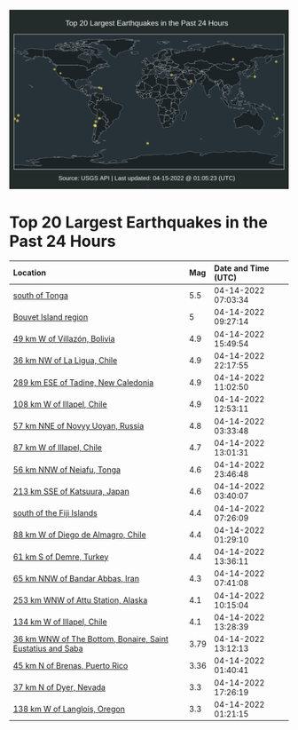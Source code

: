 ![Map](./map.png)

# Top 20 Largest Earthquakes in the Past 24 Hours

| Location | Mag | Date and Time (UTC) |
|:---|:---|:---|
| [south of Tonga](https://earthquake.usgs.gov/earthquakes/eventpage/us7000h23k) | 5.5 | 04-14-2022 07:03:34 |
| [Bouvet Island region](https://earthquake.usgs.gov/earthquakes/eventpage/us7000h24c) | 5 | 04-14-2022 09:27:14 |
| [49 km W of Villazón, Bolivia](https://earthquake.usgs.gov/earthquakes/eventpage/us7000h29w) | 4.9 | 04-14-2022 15:49:54 |
| [36 km NW of La Ligua, Chile](https://earthquake.usgs.gov/earthquakes/eventpage/us7000h2cz) | 4.9 | 04-14-2022 22:17:55 |
| [289 km ESE of Tadine, New Caledonia](https://earthquake.usgs.gov/earthquakes/eventpage/us7000h25p) | 4.9 | 04-14-2022 11:02:50 |
| [108 km W of Illapel, Chile](https://earthquake.usgs.gov/earthquakes/eventpage/us7000h26b) | 4.9 | 04-14-2022 12:53:11 |
| [57 km NNE of Novyy Uoyan, Russia](https://earthquake.usgs.gov/earthquakes/eventpage/us7000h21x) | 4.8 | 04-14-2022 03:33:48 |
| [87 km W of Illapel, Chile](https://earthquake.usgs.gov/earthquakes/eventpage/us7000h26d) | 4.7 | 04-14-2022 13:01:31 |
| [56 km NNW of Neiafu, Tonga](https://earthquake.usgs.gov/earthquakes/eventpage/us7000h2dj) | 4.6 | 04-14-2022 23:46:48 |
| [213 km SSE of Katsuura, Japan](https://earthquake.usgs.gov/earthquakes/eventpage/us7000h220) | 4.6 | 04-14-2022 03:40:07 |
| [south of the Fiji Islands](https://earthquake.usgs.gov/earthquakes/eventpage/us7000h23r) | 4.4 | 04-14-2022 07:26:09 |
| [88 km W of Diego de Almagro, Chile](https://earthquake.usgs.gov/earthquakes/eventpage/us7000h21f) | 4.4 | 04-14-2022 01:29:10 |
| [61 km S of Demre, Turkey](https://earthquake.usgs.gov/earthquakes/eventpage/us7000h26u) | 4.4 | 04-14-2022 13:36:11 |
| [65 km NNW of Bandar Abbas, Iran](https://earthquake.usgs.gov/earthquakes/eventpage/us7000h23u) | 4.3 | 04-14-2022 07:41:08 |
| [253 km WNW of Attu Station, Alaska](https://earthquake.usgs.gov/earthquakes/eventpage/us7000h24h) | 4.1 | 04-14-2022 10:15:04 |
| [134 km W of Illapel, Chile](https://earthquake.usgs.gov/earthquakes/eventpage/us7000h26m) | 4.1 | 04-14-2022 13:28:39 |
| [36 km WNW of The Bottom, Bonaire, Saint Eustatius and Saba ](https://earthquake.usgs.gov/earthquakes/eventpage/pr2022104000) | 3.79 | 04-14-2022 13:12:13 |
| [45 km N of Brenas, Puerto Rico](https://earthquake.usgs.gov/earthquakes/eventpage/pr71344523) | 3.36 | 04-14-2022 01:40:41 |
| [37 km N of Dyer, Nevada](https://earthquake.usgs.gov/earthquakes/eventpage/nn00837174) | 3.3 | 04-14-2022 17:26:19 |
| [138 km W of Langlois, Oregon](https://earthquake.usgs.gov/earthquakes/eventpage/us7000h21e) | 3.3 | 04-14-2022 01:21:15 |
